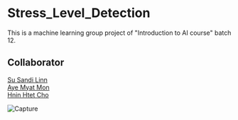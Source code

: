# Stress_Level_Detection
This is a machine learning group project of "Introduction to AI course" batch 12.

## Collaborator
[Su Sandi Linn](https://github.com/SuSandiLinn13) </br>
[Aye Myat Mon](https://github.com/SuSandiLinn13) </br>
[Hnin Htet Cho](https://github.com/HninHtet8)

![Capture](https://github.com/SuSandiLinn13/Stress_Level_Detection/assets/99651304/6e68ecfb-626d-4d5b-aee6-f364d441e907)
